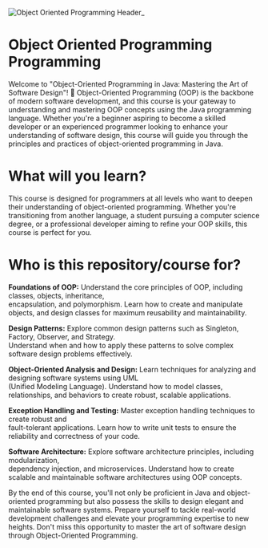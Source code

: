 
![Object Oriented Programming Header_](https://github.com/SG-Hangaan/Object-Oriented-Programming-Programming/assets/127215110/d8414706-c831-4ca2-8d78-cc543f1e4458)

# Object Oriented Programming Programming
Welcome to "Object-Oriented Programming in Java: Mastering the Art of Software Design"! 🎉 Object-Oriented Programming (OOP) is the backbone of modern software development, and this course is your gateway to understanding and mastering OOP concepts using the Java programming language. Whether you're a beginner aspiring to become a skilled developer or an experienced programmer looking to enhance your understanding of software design, this course will guide you through the principles and practices of object-oriented programming in Java.


# What will you learn?
This course is designed for programmers at all levels who want to deepen their understanding of object-oriented programming. Whether you're transitioning from another language, a student pursuing a computer science degree, or a professional developer aiming to refine your OOP skills, this course is perfect for you.

# Who is this repository/course for?

**Foundations of OOP:** Understand the core principles of OOP, including classes, objects, inheritance, <br>
encapsulation, and polymorphism. Learn how to create and manipulate objects, and design classes for maximum reusability and maintainability. <br>

**Design Patterns:** Explore common design patterns such as Singleton, Factory, Observer, and Strategy.  <br>
Understand when and how to apply these patterns to solve complex software design problems effectively. <br>

**Object-Oriented Analysis and Design:** Learn techniques for analyzing and designing software systems using UML <br>
(Unified Modeling Language). Understand how to model classes, relationships, and behaviors to create robust, scalable applications. <br>

**Exception Handling and Testing:** Master exception handling techniques to create robust and  <br>
fault-tolerant applications. Learn how to write unit tests to ensure the reliability and correctness of your code. <br>

**Software Architecture:** Explore software architecture principles, including modularization,  <br>
dependency injection, and microservices. Understand how to create scalable and maintainable software architectures using OOP concepts. <br>

By the end of this course, you'll not only be proficient in Java and object-oriented programming but also possess the skills to design elegant and maintainable software systems. Prepare yourself to tackle real-world development challenges and elevate your programming expertise to new heights. Don't miss this opportunity to master the art of software design through Object-Oriented Programming. 
